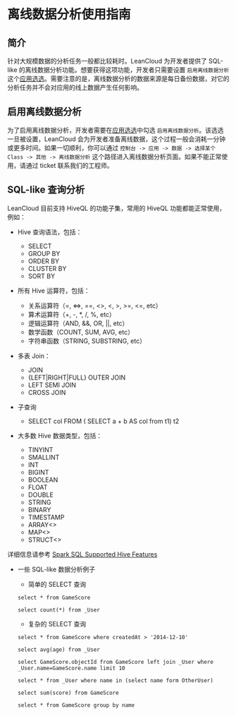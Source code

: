 # 离线数据分析使用指南

## 简介

针对大规模数据的分析任务一般都比较耗时。LeanCloud 为开发者提供了 SQL-like 的离线数据分析功能。想要获得这项功能，开发者只需要设置 `启用离线数据分析` 这个[应用选选](/data.html?appid={{appid}}#/permission)。需要注意的是，离线数据分析的数据来源是每日备份数据，对它的分析任务并不会对应用的线上数据产生任何影响。

## 启用离线数据分析

为了启用离线数据分析，开发者需要在[应用选选](/data.html?appid={{appid}}#/permission)中勾选 `启用离线数据分析`。该选选一旦被设置，LeanCloud 会为开发者准备离线数据，这个过程一般会消耗一分钟或更多时间。如果一切顺利，你可以通过 `控制台 -> 应用 -> 数据 -> 选择某个 Class -> 其他 -> 离线数据分析` 这个路径进入离线数据分析页面。如果不能正常使用，请通过 ticket 联系我们的工程师。

## SQL-like 查询分析

LeanCloud 目前支持 HiveQL 的功能子集，常用的 HiveQL 功能都能正常使用，例如：

* Hive 查询语法，包括：

	* SELECT 
	* GROUP BY
	* ORDER BY
	* CLUSTER BY
	* SORT BY	

* 所有 Hive 运算符，包括：
	* 关系运算符（=, ⇔, ==, <>, <, >, >=, <=, etc）
	* 算术运算符（+, -, *, /, %, etc）
	* 逻辑运算符（AND, &&, OR, ||, etc）
	* 数学函数（COUNT, SUM, AVG, etc） 
	* 字符串函数（STRING, SUBSTRING, etc）

* 多表 Join：
	* JOIN
	* {LEFT|RIGHT|FULL} OUTER JOIN
	* LEFT SEMI JOIN
	* CROSS JOIN

* 子查询
	* SELECT col FROM ( SELECT a + b AS col from t1) t2

* 大多数 Hive 数据类型，包括：
	* TINYINT
	* SMALLINT
	* INT
	* BIGINT
	* BOOLEAN
	* FLOAT
	* DOUBLE
	* STRING
	* BINARY
	* TIMESTAMP
	* ARRAY<>
	* MAP<>
	* STRUCT<>
	
详细信息请参考 [Spark SQL Supported Hive Features](http://spark.apache.org/docs/latest/sql-programming-guide.html#supported-hive-features)

* 一些 SQL-like 数据分析例子

	* 简单的 SELECT 查询
	
	```
	select * from GameScore
	
	select count(*) from _User
	
	```

	* 复杂的 SELECT 查询
	
	```
	select * from GameScore where createdAt > '2014-12-10'
	
	select avg(age) from _User

	select GameScore.objectId from GameScore left join _User where _User.name=GameScore.name limit 10
	
	select * from _User where name in (select name form OtherUser)
	
	select sum(score) from GameScore
	
	select * from GameScore group by name
	
	```

